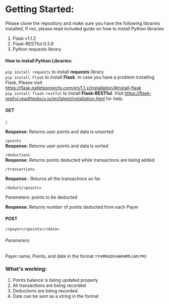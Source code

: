 # Getting Started:




Please clone the repository and make sure you have the following libraries installed. If not, please read included guide on how to install Python libraries
1. Flask v1.1.2
2. Flask-RESTful 0.3.8
3. Python requests library

#### How to install Python Libraries:
`pip install requests` to install **requests** library<br>
`pip install Flask` to install **Flask**. In case you have a problem installing Flask, 
Please visit https://flask.palletsprojects.com/en/1.1.x/installation/#install-flask <br>
`pip install flask-restful` to install **Flask-RESTful**. Visit https://flask-restful.readthedocs.io/en/latest/installation.html for help.

##### GET

`/`

**Response**: Returns user points and data is unsorted

`/points` <br>
**Response**: Returns user points and data is sorted

`/deductions` <br>
**Response**: Returns points deducted while transactions are being added

`/transactions`<br>

**Response** : Returns all the transactions so far.

`/deduct/<points>` <br>

Parameters: points to be deducted

**Response**: Returns number of points deducted from each Payer

#### POST
`/<payer>/<points>/<date>`

###### Parameters
Payer name, Points, and date in the format
`YY%MM%DD%%HH%MM%[AM/PM]`

### **What's working:**
1. Points balance is being updated properly
2. All transactions are being recorded
3. Deductions are being recorded.
4. Date can be sent as a string in the format 
